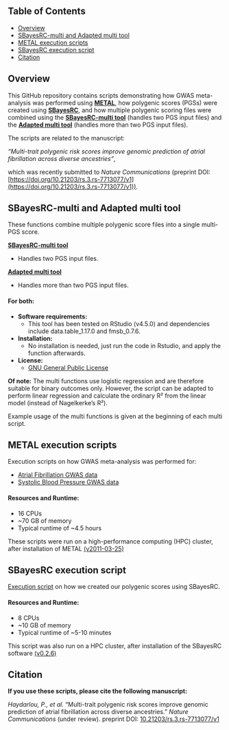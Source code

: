 ## Table of Contents
- [Overview](#overview)
- [SBayesRC-multi and Adapted multi tool](#sbayesrc-multi-and-adapted-multi-tool)
- [METAL execution scripts](#metal-execution-scripts)
- [SBayesRC execution script](#sbayesrc-execution-script)
- [Citation](#citation)

## Overview

This GitHub repository contains scripts demonstrating how GWAS meta-analysis was performed using [**METAL**](https://github.com/poeyahay/AFib_PGS/tree/main/METAL), how polygenic scores (PGSs) were created using [**SBayesRC**](https://github.com/poeyahay/AFib_PGS/blob/main/SBayesRC/SBRC_Run.sh), and how multiple polygenic scoring files were combined using the [**SBayesRC-multi tool**](https://github.com/poeyahay/AFib_PGS/blob/main/Multi/SBRCmulti.R) (handles two PGS input files) and the [**Adapted multi tool**](https://github.com/poeyahay/AFib_PGS/blob/main/Multi/Multi_Tool.R) (handles more than two PGS input files).  

The scripts are related to the manuscript:

*“Multi-trait polygenic risk scores improve genomic prediction of atrial fibrillation across diverse ancestries”*,

which was recently submitted to *Nature Communications* (preprint DOI: [https://doi.org/10.21203/rs.3.rs-7713077/v1](https://doi.org/10.21203/rs.3.rs-7713077/v1)).

## SBayesRC-multi and Adapted multi tool

These functions combine multiple polygenic score files into a single multi-PGS score.

[**SBayesRC-multi tool**](https://github.com/poeyahay/AFib_PGS/blob/main/Multi/SBRCmulti.R)
- Handles two PGS input files.

[**Adapted multi tool**](https://github.com/poeyahay/AFib_PGS/blob/main/Multi/Multi_Tool.R)
- Handles more than two PGS input files.

#### For both:
- **Software requirements:**
  - This tool has been tested on RStudio (v4.5.0) and dependencies include data.table_1.17.0 and fmsb_0.7.6.
- **Installation:**
  - No installation is needed, just run the code in Rstudio, and apply the function afterwards.
- **License:**
  - [GNU General Public License](https://github.com/poeyahay/AFib_PGS/blob/main/Multi/LICENSE)

**Of note:** The multi functions use logistic regression and are therefore suitable for binary outcomes only. However, the script can be adapted to perform linear regression and calculate the ordinary R² from the linear model (instead of Nagelkerke’s R²).

Example usage of the multi functions is given at the beginning of each multi script.

## METAL execution scripts
Execution scripts on how GWAS meta-analysis was performed for:
- [Atrial Fibrillation GWAS data](https://github.com/poeyahay/AFib_PGS/blob/main/METAL/AFGen%2BMVP.sh)
- [Systolic Blood Pressure GWAS data](https://github.com/poeyahay/AFib_PGS/blob/main/METAL/SBP_trait.sh)

#### Resources and Runtime:
- 16 CPUs
- ~70 GB of memory
- Typical runtime of ~4.5 hours

These scripts were run on a high-performance computing (HPC) cluster, after installation of METAL [(v2011-03-25)](https://csg.sph.umich.edu/abecasis/metal/download/)

## SBayesRC execution script
[Execution script](https://github.com/poeyahay/AFib_PGS/blob/main/SBayesRC/SBRC_Run.sh) on how we created our polygenic scores using SBayesRC.

#### Resources and Runtime:
- 8 CPUs
- ~10 GB of memory
- Typical runtime of ~5-10 minutes

This script was also run on a HPC cluster, after installation of the SBayesRC software [(v0.2.6)](https://github.com/zhilizheng/SBayesRC)

## Citation
**If you use these scripts, please cite the following manuscript:**

*Haydarlou, P., et al.* “Multi-trait polygenic risk scores improve genomic prediction of atrial fibrillation across diverse ancestries.” *Nature Communications* (under review). preprint DOI: [10.21203/rs.3.rs-7713077/v1](https://doi.org/10.21203/rs.3.rs-7713077/v1)
